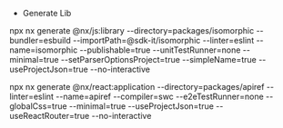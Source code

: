 - Generate Lib

npx nx generate @nx/js:library --directory=packages/isomorphic --bundler=esbuild --importPath=@sdk-it/isomorphic --linter=eslint --name=isomorphic --publishable=true --unitTestRunner=none --minimal=true --setParserOptionsProject=true --simpleName=true --useProjectJson=true --no-interactive

npx nx generate @nx/react:application --directory=packages/apiref --linter=eslint --name=apiref --compiler=swc --e2eTestRunner=none --globalCss=true --minimal=true --useProjectJson=true --useReactRouter=true --no-interactive
